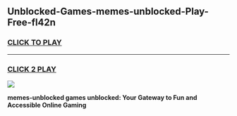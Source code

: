 
## Unblocked-Games-memes-unblocked-Play-Free-fl42n
<h3>
<a href="https://premium76.site?title=memes-unblocked&ref=21A">CLICK TO PLAY</a></h3>
<hr>

<h3>
<a href="https://premium76.site?title=memes-unblocked&ref=21A">CLICK 2 PLAY</a>
  
</h3>

<a href="https://premium76.site?title=memes-unblocked&ref=21A"><img src="https://clearcache.store/games.png"></a>


**memes-unblocked games unblocked: Your Gateway to Fun and Accessible Online Gaming**

